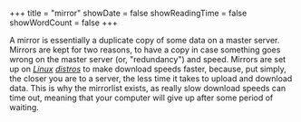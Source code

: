 +++
title = "mirror"
showDate = false
showReadingTime = false
showWordCount = false
+++

A mirror is essentially a duplicate copy of some data on a master server. Mirrors are kept for two reasons, to have a copy in case something goes wrong on the master server (or, "redundancy") and speed. Mirrors are set up on [_Linux_](./kernel) [_distros_](./distro) to make download speeds faster, because, put simply, the closer you are to a server, the less time it takes to upload and download data. This is why the mirrorlist exists, as really slow download speeds can time out, meaning that your computer will give up after some period of waiting.